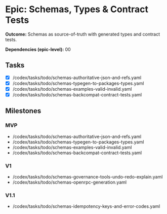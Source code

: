 # Epic: Schemas, Types & Contract Tests

**Outcome:** Schemas as source-of-truth with generated types and contract tests.

**Dependencies (epic-level):** 00

## Tasks
- [x] /codex/tasks/todo/schemas-authoritative-json-and-refs.yaml
- [x] /codex/tasks/todo/schemas-typegen-to-packages-types.yaml
- [x] /codex/tasks/todo/schemas-examples-valid-invalid.yaml
- [x] /codex/tasks/todo/schemas-backcompat-contract-tests.yaml
 
## Milestones

### MVP
- /codex/tasks/todo/schemas-authoritative-json-and-refs.yaml
- /codex/tasks/todo/schemas-typegen-to-packages-types.yaml
- /codex/tasks/todo/schemas-examples-valid-invalid.yaml
- /codex/tasks/todo/schemas-backcompat-contract-tests.yaml

### V1
- /codex/tasks/todo/schemas-governance-tools-undo-redo-explain.yaml
- /codex/tasks/todo/schemas-openrpc-generation.yaml

### V1.1
- /codex/tasks/todo/schemas-idempotency-keys-and-error-codes.yaml
